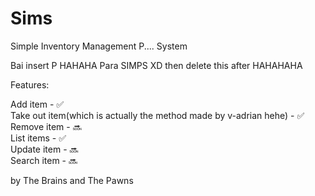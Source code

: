 # Sims

Simple Inventory Management  P.... System

Bai insert P HAHAHA Para SIMPS XD then delete this after HAHAHAHA

Features:

Add item - :white_check_mark: <br/>
Take out item(which is actually the method made by v-adrian hehe) - :white_check_mark: <br/>
Remove item - :soon: <br/>
List items - :white_check_mark: <br/>
Update item - :soon: <br/>
Search item - :soon: <br/>
        

by The Brains and The Pawns
